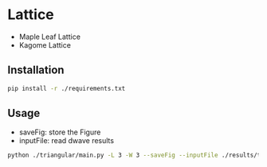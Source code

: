 # Lattice
- Maple Leaf Lattice
- Kagome Lattice


## Installation
```bash
pip install -r ./requirements.txt
```

## Usage
- saveFig: store the Figure
- inputFile: read dwave results 
```bash
python ./triangular/main.py -L 3 -W 3 --saveFig --inputFile ./results/triangular/HYBRID/tri_L102_JL_1.0_HYBRID_sam1_.txt
```
